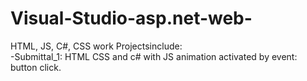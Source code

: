 # Visual-Studio-asp.net-web-
HTML, JS, C#, CSS work
  Projectsinclude:  
  -Submittal_1:
      HTML CSS and c# with JS animation activated by event: button click.
